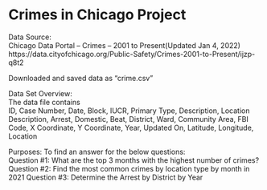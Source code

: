 # Crimes in Chicago Project
<p>Data Source: </br>
Chicago Data Portal – Crimes – 2001 to Present(Updated Jan 4, 2022) </br>
https://data.cityofchicago.org/Public-Safety/Crimes-2001-to-Present/ijzp-q8t2</p>
<p>Downloaded and saved data as “crime.csv”</p>
<p>Data Set Overview: </br>The data file contains</br>
ID, Case Number, Date, Block, IUCR, Primary Type, Description, Location
Description, Arrest, Domestic, Beat, District, Ward, Community Area,
FBI Code, X Coordinate, Y Coordinate, Year, Updated On, Latitude,
Longitude, Location</p>
<p>Purposes: To find an answer for the below questions:</br>
Question #1: What are the top 3 months with the highest number of
crimes? </b>
Question #2: Find the most common crimes by location type by month in
2021</b>
Question #3: Determine the Arrest by District by Year</p>
